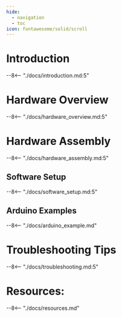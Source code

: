 ```yaml
---
hide:
  - navigation
  - toc
icon: fontawesome/solid/scroll
---
```


# Introduction
--8<-- "./docs/introduction.md:5"

# Hardware Overview
--8<-- "./docs/hardware_overview.md:5"

# Hardware Assembly
--8<-- "./docs/hardware_assembly.md:5"

## Software Setup
--8<-- "./docs/software_setup.md:5"

## Arduino Examples
--8<-- "./docs/arduino_example.md"

# Troubleshooting Tips
--8<-- "./docs/troubleshooting.md:5"

# Resources:
--8<-- "./docs/resources.md"
